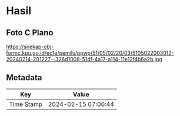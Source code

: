 # Hasil

## Foto C Plano

https://sirekap-obj-formc.kpu.go.id/ec1e/pemilu/ppwp/51/05/02/20/03/5105022003012-20240214-201227--326d1008-51df-4a17-a114-11e12f4b6a2b.jpg


## Metadata

| Key        | Value               |
| ---------- | ------------------- |
| Time Stamp | 2024-02-15 07:00:44 |



